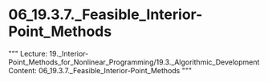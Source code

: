 # 06_19.3.7._Feasible_Interior-Point_Methods

"""
Lecture: 19._Interior-Point_Methods_for_Nonlinear_Programming/19.3._Algorithmic_Development
Content: 06_19.3.7._Feasible_Interior-Point_Methods
"""

